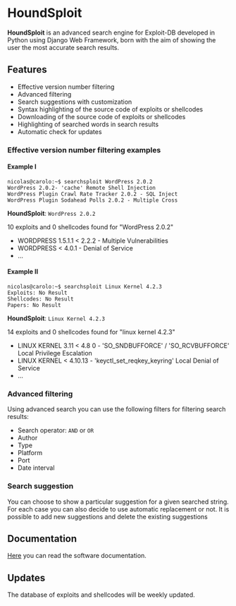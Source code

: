 # HoundSploit

**HoundSploit** is an advanced search engine for Exploit-DB developed in
Python using Django Web Framework, born with the aim of showing the user
the most accurate search results.


## Features

* Effective version number filtering
* Advanced filtering
* Search suggestions with customization
* Syntax highlighting of the source code of exploits or shellcodes
* Downloading of the source code of exploits or shellcodes
* Highlighting of searched words in search results
* Automatic check for updates


### Effective version number filtering examples
#### Example I

```
nicolas@carolo:~$ searchsploit WordPress 2.0.2
WordPress 2.0.2- 'cache' Remote Shell Injection
WordPress Plugin Crawl Rate Tracker 2.0.2 - SQL Inject
WordPress Plugin Sodahead Polls 2.0.2 - Multiple Cross
```

**HoundSploit**: `WordPress 2.0.2`

10 exploits and 0 shellcodes found for "WordPress 2.0.2"

* WORDPRESS 1.5.1.1 < 2.2.2 - Multiple Vulnerabilities
* WORDPRESS < 4.0.1 - Denial of Service
* ...


#### Example II

```
nicolas@carolo:~$ searchsploit Linux Kernel 4.2.3
Exploits: No Result
Shellcodes: No Result
Papers: No Result
```

**HoundSploit**: `Linux Kernel 4.2.3`

14 exploits and 0 shellcodes found for "linux kernel 4.2.3"

* LINUX KERNEL 3.11 < 4.8 0 - 'SO_SNDBUFFORCE' / 'SO_RCVBUFFORCE' Local
Privilege Escalation
* LINUX KERNEL < 4.10.13 - 'keyctl_set_reqkey_keyring' Local Denial of 
Service
* ...


### Advanced filtering

Using advanced search you can use the following filters for filtering search
results:
* Search operator: `AND` or `OR`
* Author
* Type
* Platform
* Port
* Date interval


### Search suggestion

You can choose to show a particular suggestion for a given searched string.
For each case you can also decide to use automatic replacement or not.
It is possible to add new suggestions and delete the existing suggestions


## Documentation
[Here](https://github.com/nicolas-carolo/HoundSploit/tree/master/documentation)
you can read the software documentation.


## Updates
The database of exploits and shellcodes will be weekly updated.


